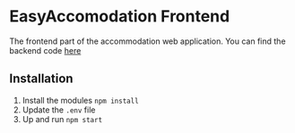 # EasyAccomodation Frontend

The frontend part of the accommodation web application. You can find the backend code [here](https://github.com/lmcuongdev/EasyAccomodation-backend)

## Installation

1. Install the modules `npm install`
2. Update the `.env` file
3. Up and run `npm start`
